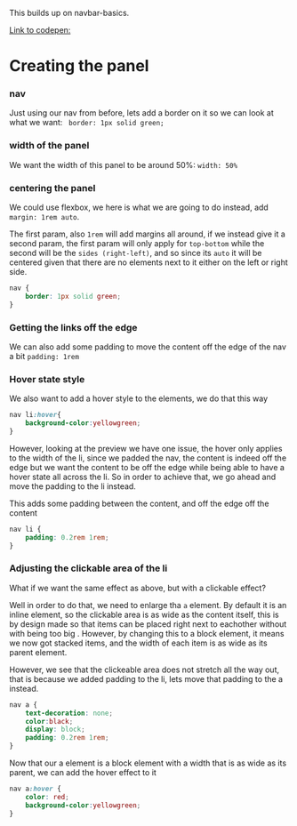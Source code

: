 This builds up on navbar-basics.

[Link to codepen: ](https://codepen.io/Yosmel-Chiang/pen/vELZmVp?)

# Creating the panel

### nav
Just using our nav from before, lets add a border on it so we can look at what we want: ` border: 1px solid green;`

### width of the panel
We want the width of this panel to be around 50%: `width: 50%`

### centering the panel
We could use flexbox, we here is what we are going to do instead, add `margin: 1rem auto`.

The first param, also `1rem` will add margins all around, if we instead give it a second param, the first param will only apply for `top-bottom` while the second will be the `sides (right-left)`, and so since its `auto` it will be centered given that there are no elements next to it either on the left or right side.

```css
nav {
    border: 1px solid green;
}
```

### Getting the links off the edge
We can also add some padding to move the content off the edge of the nav a bit `padding: 1rem`

### Hover state style
We also want to add a hover style to the elements, we do that this way

```css
nav li:hover{
	background-color:yellowgreen;
}
```

However, looking at the preview we have one issue, the hover only applies to the width of the li, since we padded the nav, the content is indeed off the edge but we want the content to be off the edge while being able to have a hover state all across the li. So in order to achieve that, we go ahead and move the padding to the li instead.

This adds some padding between the content, and off the edge off the content

```css
nav li {
    padding: 0.2rem 1rem;
}
```

### Adjusting the clickable area of the li
What if we want the same effect as above, but with a clickable effect?

Well in order to do that, we need to enlarge tha `a` element.
By default it is an inline element, so the clickable area is as wide as the content itself, this is by design made so that items can be placed right next to eachother without with being too big
.
However, by changing this to a block element, it means we now got stacked items, and the width of each item is as wide as its parent element.

However, we see that the clickeable area does not stretch all the way out, that is because we added padding to the li, lets move that padding to the a instead.

```css
nav a {
	text-decoration: none;
	color:black;
	display: block;
    padding: 0.2rem 1rem;
}
```

Now that our a element is a block element with a width that is as wide as its parent, we can add the hover effect to it

```css
nav a:hover {
	color: red;
	background-color:yellowgreen;
}
```
